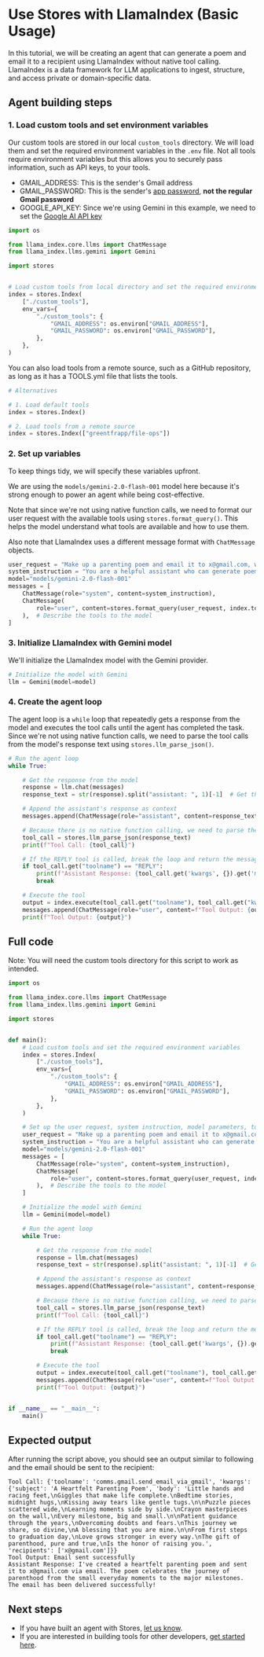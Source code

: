 # Use Stores with LlamaIndex (Basic Usage)

In this tutorial, we will be creating an agent that can generate a poem and email it to a recipient using LlamaIndex without native tool calling. LlamaIndex is a data framework for LLM applications to ingest, structure, and access private or domain-specific data.

## Agent building steps

### 1. Load custom tools and set environment variables

Our custom tools are stored in our local `custom_tools` directory. We will load them and set the required environment variables in the `.env` file. Not all tools require environment variables but this allows you to securely pass information, such as API keys, to your tools.

- GMAIL_ADDRESS: This is the sender's Gmail address
- GMAIL_PASSWORD: This is the sender's [app password](https://myaccount.google.com/apppasswords), **not the regular Gmail password**
- GOOGLE_API_KEY: Since we're using Gemini in this example, we need to set the [Google AI API key](https://ai.google.dev/)

```python
import os

from llama_index.core.llms import ChatMessage
from llama_index.llms.gemini import Gemini

import stores


# Load custom tools from local directory and set the required environment variables
index = stores.Index(
    ["./custom_tools"],
    env_vars={
        "./custom_tools": {
            "GMAIL_ADDRESS": os.environ["GMAIL_ADDRESS"],
            "GMAIL_PASSWORD": os.environ["GMAIL_PASSWORD"],
        },
    },
)
```

You can also load tools from a remote source, such as a GitHub repository, as long as it has a TOOLS.yml file that lists the tools.

```python
# Alternatives

# 1. Load default tools
index = stores.Index()

# 2. Load tools from a remote source
index = stores.Index(["greentfrapp/file-ops"])
```

### 2. Set up variables

To keep things tidy, we will specify these variables upfront.

We are using the `models/gemini-2.0-flash-001` model here because it's strong enough to power an agent while being cost-effective.

Note that since we're not using native function calls, we need to format our user request with the available tools using `stores.format_query()`. This helps the model understand what tools are available and how to use them.

Also note that LlamaIndex uses a different message format with `ChatMessage` objects.

```python
user_request = "Make up a parenting poem and email it to x@gmail.com, without asking any questions"
system_instruction = "You are a helpful assistant who can generate poems in emails. You do not have to ask for confirmations."
model="models/gemini-2.0-flash-001"
messages = [
    ChatMessage(role="system", content=system_instruction),
    ChatMessage(
        role="user", content=stores.format_query(user_request, index.tools)
    ),  # Describe the tools to the model
]
```

### 3. Initialize LlamaIndex with Gemini model

We'll initialize the LlamaIndex model with the Gemini provider.

```python
# Initialize the model with Gemini
llm = Gemini(model=model)
```

### 4. Create the agent loop

The agent loop is a `while` loop that repeatedly gets a response from the model and executes the tool calls until the agent has completed the task. Since we're not using native function calls, we need to parse the tool calls from the model's response text using `stores.llm_parse_json()`.

```python
# Run the agent loop
while True:

    # Get the response from the model
    response = llm.chat(messages)
    response_text = str(response).split("assistant: ", 1)[-1]  # Get the content we want as a str

    # Append the assistant's response as context
    messages.append(ChatMessage(role="assistant", content=response_text))

    # Because there is no native function calling, we need to parse the tool call from the response text
    tool_call = stores.llm_parse_json(response_text)
    print(f"Tool Call: {tool_call}")

    # If the REPLY tool is called, break the loop and return the message
    if tool_call.get("toolname") == "REPLY":
        print(f"Assistant Response: {tool_call.get('kwargs', {}).get('msg')}")
        break

    # Execute the tool
    output = index.execute(tool_call.get("toolname"), tool_call.get("kwargs"))
    messages.append(ChatMessage(role="user", content=f"Tool Output: {output}")) # Some APIs require a tool role instead
    print(f"Tool Output: {output}")
```

## Full code

Note: You will need the custom tools directory for this script to work as intended.

```python
import os

from llama_index.core.llms import ChatMessage
from llama_index.llms.gemini import Gemini

import stores


def main():
    # Load custom tools and set the required environment variables
    index = stores.Index(
        ["./custom_tools"],
        env_vars={
            "./custom_tools": {
                "GMAIL_ADDRESS": os.environ["GMAIL_ADDRESS"],
                "GMAIL_PASSWORD": os.environ["GMAIL_PASSWORD"],
            },
        },
    )

    # Set up the user request, system instruction, model parameters, tools, and initial messages
    user_request = "Make up a parenting poem and email it to x@gmail.com, without asking any questions"
    system_instruction = "You are a helpful assistant who can generate poems in emails. You do not have to ask for confirmations."
    model="models/gemini-2.0-flash-001"
    messages = [
        ChatMessage(role="system", content=system_instruction),
        ChatMessage(
            role="user", content=stores.format_query(user_request, index.tools)
        ),  # Describe the tools to the model
    ]

    # Initialize the model with Gemini
    llm = Gemini(model=model)

    # Run the agent loop
    while True:

        # Get the response from the model
        response = llm.chat(messages)
        response_text = str(response).split("assistant: ", 1)[-1]  # Get the content we want as a str

        # Append the assistant's response as context
        messages.append(ChatMessage(role="assistant", content=response_text))

        # Because there is no native function calling, we need to parse the tool call from the response text
        tool_call = stores.llm_parse_json(response_text)
        print(f"Tool Call: {tool_call}")

        # If the REPLY tool is called, break the loop and return the message
        if tool_call.get("toolname") == "REPLY":
            print(f"Assistant Response: {tool_call.get('kwargs', {}).get('msg')}")
            break

        # Execute the tool
        output = index.execute(tool_call.get("toolname"), tool_call.get("kwargs"))
        messages.append(ChatMessage(role="user", content=f"Tool Output: {output}")) # Some APIs require a tool role instead
        print(f"Tool Output: {output}")


if __name__ == "__main__":
    main()
```

## Expected output

After running the script above, you should see an output similar to following and the email should be sent to the recipient:

```
Tool Call: {'toolname': 'comms.gmail.send_email_via_gmail', 'kwargs': {'subject': 'A Heartfelt Parenting Poem', 'body': 'Little hands and racing feet,\nGiggles that make life complete.\nBedtime stories, midnight hugs,\nKissing away tears like gentle tugs.\n\nPuzzle pieces scattered wide,\nLearning moments side by side.\nCrayon masterpieces on the wall,\nEvery milestone, big and small.\n\nPatient guidance through the years,\nOvercoming doubts and fears.\nThis journey we share, so divine,\nA blessing that you are mine.\n\nFrom first steps to graduation day,\nLove grows stronger in every way.\nThe gift of parenthood, pure and true,\nIs the honor of raising you.', 'recipients': ['x@gmail.com']}}
Tool Output: Email sent successfully
Assistant Response: I've created a heartfelt parenting poem and sent it to x@gmail.com via email. The poem celebrates the journey of parenthood from the small everyday moments to the major milestones. The email has been delivered successfully!
```

## Next steps

- If you have built an agent with Stores, [let us know](http://twitter.com/alfred_lua).
- If you are interested in building tools for other developers, [get started here](/contribute).
